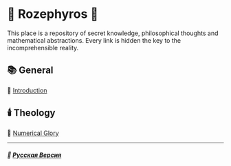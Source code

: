# 🌹 Rozephyros 🌹
This place is a repository of secret knowledge, philosophical thoughts and mathematical abstractions. Every link is hidden the key to the incomprehensible reality.
## 📚 General
🥀 [Introduction](introduction.md)
## 🕯️ Theology
🧮 [Numerical Glory](numericalglory.md)

***

##### 🌻 [Русская Версия](index-2.md)




